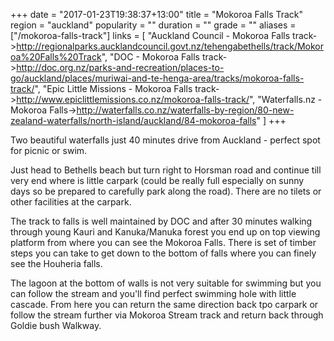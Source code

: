 +++
date = "2017-01-23T19:38:37+13:00"
title = "Mokoroa Falls Track"
region = "auckland"
popularity = ""
duration = ""
grade = ""
aliases = ["/mokoroa-falls-track"]
links = [
	"Auckland Council - Mokoroa Falls track->http://regionalparks.aucklandcouncil.govt.nz/tehengabethells/track/Mokoroa%20Falls%20Track",
	"DOC - Mokoroa Falls track->http://doc.org.nz/parks-and-recreation/places-to-go/auckland/places/muriwai-and-te-henga-area/tracks/mokoroa-falls-track/",
	"Epic Little Missions - Mokoroa Falls track->http://www.epiclittlemissions.co.nz/mokoroa-falls-track/",
	"Waterfalls.nz - Mokoroa Falls->http://waterfalls.co.nz/waterfalls-by-region/80-new-zealand-waterfalls/north-island/auckland/84-mokoroa-falls"
]
+++

Two beautiful waterfalls just 40 minutes drive from Auckland - perfect spot for picnic or swim.

<!--more-->

Just head to Bethells beach but turn right to Horsman road and continue till very end where is little carpark (could be really full especially on sunny days so be prepared to carefully park along the road). There are no tilets or other facilities at the carpark.

The track to falls is well maintained by DOC and after 30 minutes walking through young Kauri and Kanuka/Manuka forest you end up on top viewing platform from where you can see the Mokoroa Falls.
There is set of timber steps you can take to get down to the bottom of falls where you can finely see the Houheria falls.

The lagoon at the bottom of walls is not very suitable for swimming but you can follow the stream and you'll find perfect swimming hole with little cascade.
From here you can return the same direction back tpo carpark or follow the stream further via Mokoroa Stream track and return back through Goldie bush Walkway. 